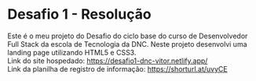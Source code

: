# Desafio 1 - Resolução
Este é o meu projeto do Desafio do ciclo base do curso de Desenvolvedor Full Stack da escola de Tecnologia da DNC. Neste projeto desenvolvi uma landing page utilizando HTML5 e CSS3. \
Link do site hospedado: https://desafio1-dnc-vitor.netlify.app/ \
Link da planilha de registro de informação: https://shorturl.at/uvyCE
